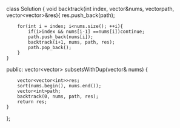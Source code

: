 class Solution {
    void backtrack(int index, vector<int>&nums, vector<int>path, vector<vector<int>>&res){
        res.push_back(path);

        for(int i = index; i<nums.size(); ++i){
            if(i>index && nums[i-1] ==nums[i])continue;
            path.push_back(nums[i]);
            backtrack(i+1, nums, path, res);
            path.pop_back();                
        }
    }
public:
    vector<vector<int>> subsetsWithDup(vector<int>& nums) {
        
        vector<vector<int>>res;
        sort(nums.begin(), nums.end());
        vector<int>path;
        backtrack(0, nums, path, res);
        return res;
    }
};